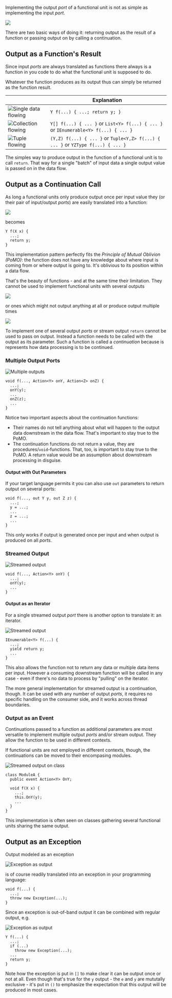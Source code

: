 Implementing the output *port* of a functional unit is not as simple as implementing the input *port*.

![](images/implementing_output/genericoutput.png)

There are two basic ways of doing it: returning output as the result of a function or passing output on by calling a continuation.

## Output as a Function's Result
Since input *ports* are always translated as functions there always is a function in you code to do what the functional unit is supposed to do.

Whatever the function produces as its output thus can simply be returned as the function result.

|  	|   Explanation	|
|---	|---	|
|   ![Single data flowing](images/implementing_output/outputsingle.png) 	|   `Y f(...) { ...; return y; }`	|
|   ![Collection flowing](images/implementing_output/outputcollection.png) 	|   `Y[] f(...) { ... }` or `List<Y> f(...) { ... }` or `IEnumerable<Y> f(...) { ... }`	|
|   ![Tuple flowing](images/implementing_output/outputtuple.png) 	|   `(Y,Z) f(...) { ... }` or `Tuple<Y,Z> f(...) { ... }` or `YZType f(...) { ... }`	|

The simples way to produce output in the function of a functional unit is to call `return`. That way for a single "batch" of input data a single output value is passed on in the data flow.

## Output as a Continuation Call
As long a functional units only produce output once per input value they (or their pair of input/output *ports*) are easily translated into a function:

![](images/implementing_output/outputonce.png)

becomes

```
Y f(X x) { 
  ...; 
  return y; 
}
```

This implementation pattern perfectly fits the *Principle of Mutual Oblivion (PoMO)*: the function does not have any knowledge about where input is coming from or where output is going to. It's oblivious to its position within a data flow.

That's the beauty of functions - and at the same time their limitation. They cannot be used to implement functional units with several outputs

![](images/implementing_output/sampleoutputmultiple.png)

or ones which might not output anything at all or produce output multiple times

![](images/implementing_output/sampleoutputstream.png)

To implement one of several output *ports* or stream output `return` cannot be used to pass on output. Instead a function needs to be called with the output as its parameter. Such a function is called a *continuation* because is represents how data processing is to be continued.

### Multiple Output Ports
![Multiple outputs](images/implementing_output/outputmultiple.png)

```
void f(..., Action<Y> onY, Action<Z> onZ) {
  ...; 
  onY(y); 
  ...
  onZ(z);
  ...
}
```

Notice two important aspects about the continuation functions:

* Their names do not tell anything about what will happen to the output data downstream in the data flow. That's important to stay true to the PoMO.
* The continuation functions do not return a value, they are procedures/`void`-functions. That, too, is important to stay true to the PoMO. A return value would be an assumption about downstream processing in disguise.

#### Output with Out Parameters
If your target language permits it you can also use `out` parameters to return output on several ports:

```
void f(..., out Y y, out Z z) {
  ...; 
  y = ...;
  ...
  z = ...;
  ...
}
```

This only works if output is generated once per input and when output is produced on all *ports*.

### Streamed Output
![Streamed output](images/implementing_output/outputstream.png)

```
void f(..., Action<Y> onY) {
  ...; 
  onY(y); 
  ...
}
```
 
#### Output as an Iterator
For a single streamed output *port* there is another option to translate it: an iterator.

![Streamed output](images/implementing_output/outputstream.png)

```
IEnumerable<Y> f(...) {
  ...; 
  yield return y; 
  ...
}
```

This also allows the function not to return any data or multiple data items per input. However a consuming downstream function will be called in any case - even if there's no data to process by "pulling" on the iterator.

The more general implementation for streamed output is a continuation, though. It can be used with any number of output *ports*, it requires no specific handling on the consumer side, and it works across thread boundaries.

### Output as an Event
Continuations passed to a function as additional parameters are most versatile to implement multiple output *ports* and/or stream output. They allow the function to be used in different contexts.

If functional units are not employed in different contexts, though, the continuations can be moved to their encompasing modules.

![Streamed output on class](images/implementing_output/outputstreaminclass.png)

```
class ModuleA {
  public event Action<Y> OnY;
  
  void f(X x) {
    ...; 
    this.OnY(y);
    ...
  }
}
```

This implementation is often seen on classes gathering several functional units sharing the same output.

## Output as an Exception
Output modeled as an exception

![Exception as output](images/implementing_output/outputexception.png)

is of course readily translated into an exception in your programming language:

```
void f(...) {
  ...; 
  throw new Exception(...);
}
```

Since an exception is out-of-band output it can be combined with regular output, e.g.

![Exception as output](images/implementing_output/outputexception2.png)

```
Y f(...) {
  ...;
  if (...)
    throw new Exception(...);
  ...
  return y;
}
```

Note how the exception is put in `[]` to make clear it can be output once or not at all. Even though that's true for the `y` output - the `e` and `y` are mututally exclusive - it's put in `()`  to emphasize the expectation that this output will be produced in most cases.